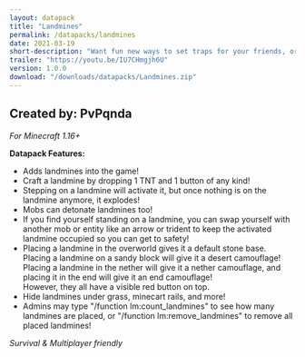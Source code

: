 ```yaml
---
layout: datapack
title: "Landmines"
permalink: /datapacks/landmines
date: 2021-03-19
short-description: "Want fun new ways to set traps for your friends, or even mobs? One word. Landmines."
trailer: "https://youtu.be/IU7CHmgjh6U"
version: 1.0.0
download: "/downloads/datapacks/Landmines.zip"
---
```

Created by: PvPqnda
-
*For Minecraft 1.16+*

**Datapack Features:**

- Adds landmines into the game!
- Craft a landmine by dropping 1 TNT and 1 button of any kind!
- Stepping on a landmine will activate it, but once nothing is on the landmine anymore, it explodes!
- Mobs can detonate landmines too!
- If you find yourself standing on a landmine, you can swap yourself with another mob or entity like an arrow or trident to keep the activated landmine occupied so you can get to safety!
- Placing a landmine in the overworld gives it a default stone base.<br>
Placing a landmine on a sandy block will give it a desert camouflage!<br>
Placing a landmine in the nether will give it a nether camouflage, and placing it in the end will give it an end camouflage!<br>
However, they all have a visible red button on top.
- Hide landmines under grass, minecart rails, and more!
- Admins may type "/function lm:count_landmines" to see how many landmines are placed, or "/function lm:remove_landmines" to remove all placed landmines!

*Survival & Multiplayer friendly*
